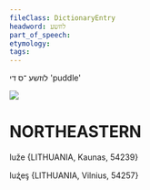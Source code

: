 ```yaml
---
fileClass: DictionaryEntry
headword: לוזשע
part_of_speech: 
etymology: 
tags: 
---
```

לוזשע
־ס
די
'puddle'

![](https://ia902902.us.archive.org/9/items/Yiddish-Dialect-Maps/map%20-%20FoY3-227%20-%20zavises.jpg)

NORTHEASTERN
==============

luže {LITHUANIA, Kaunas, 54239}

luʐ́eᶊ {LITHUANIA, Vilnius, 54257}
